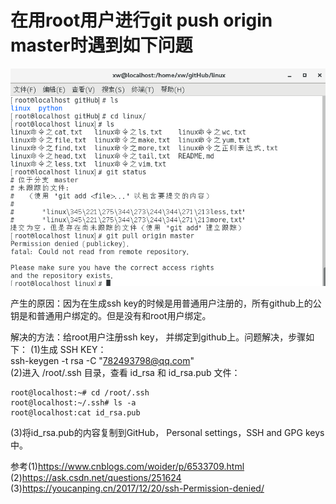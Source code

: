 # 在用root用户进行git push origin master时遇到如下问题

![image](https://github.com/WangXing17/ProblemsEncountered/blob/master/images/1.png)

产生的原因：因为在生成ssh key的时候是用普通用户注册的，所有github上的公钥是和普通用户绑定的。但是没有和root用户绑定。

解决的方法：给root用户注册ssh key， 并绑定到github上。问题解决，步骤如下：
(1)生成 SSH KEY：  
    ssh-keygen -t rsa -C "782493798@qq.com"       
(2)进入 /root/.ssh 目录，查看 id_rsa 和 id_rsa.pub 文件：

    root@localhost:~# cd /root/.ssh     
    root@localhost:~/.ssh# ls -a     
    root@localhost:cat id_rsa.pub    
(3)将id_rsa.pub的内容复制到GitHub， Personal settings，SSH and GPG keys中。

参考(1)https://www.cnblogs.com/woider/p/6533709.html                   
(2)https://ask.csdn.net/questions/251624                        
(3)https://youcanping.cn/2017/12/20/ssh-Permission-denied/                      


